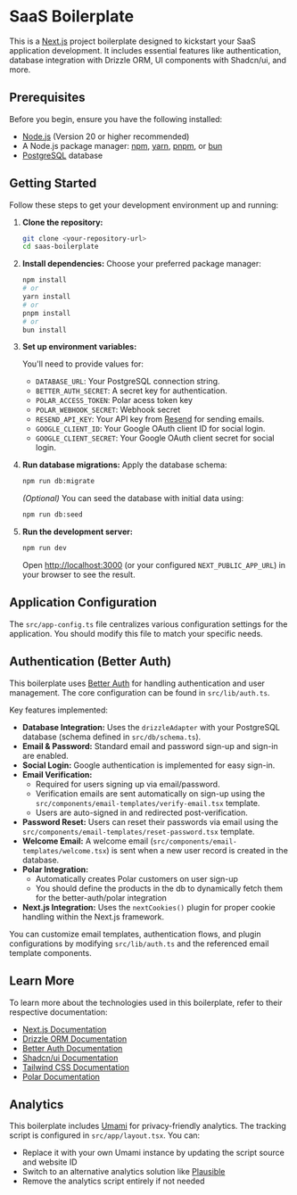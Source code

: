 # SaaS Boilerplate

This is a [Next.js](https://nextjs.org/) project boilerplate designed to kickstart your SaaS application development. It includes essential features like authentication, database integration with Drizzle ORM, UI components with Shadcn/ui, and more.

## Prerequisites

Before you begin, ensure you have the following installed:

- [Node.js](https://nodejs.org/) (Version 20 or higher recommended)
- A Node.js package manager: [npm](https://www.npmjs.com/), [yarn](https://yarnpkg.com/), [pnpm](https://pnpm.io/), or [bun](https://bun.sh/)
- [PostgreSQL](https://www.postgresql.org/) database

## Getting Started

Follow these steps to get your development environment up and running:

1.  **Clone the repository:**

    ```bash
    git clone <your-repository-url>
    cd saas-boilerplate
    ```

2.  **Install dependencies:**
    Choose your preferred package manager:

    ```bash
    npm install
    # or
    yarn install
    # or
    pnpm install
    # or
    bun install
    ```

3.  **Set up environment variables:**

    You'll need to provide values for:

    - `DATABASE_URL`: Your PostgreSQL connection string.
    - `BETTER_AUTH_SECRET`: A secret key for authentication.
    - `POLAR_ACCESS_TOKEN`: Polar acess token key
    - `POLAR_WEBHOOK_SECRET`: Webhook secret
    - `RESEND_API_KEY`: Your API key from [Resend](https://resend.com/) for sending emails.
    - `GOOGLE_CLIENT_ID`: Your Google OAuth client ID for social login.
    - `GOOGLE_CLIENT_SECRET`: Your Google OAuth client secret for social login.

4.  **Run database migrations:**
    Apply the database schema:

    ```bash
    npm run db:migrate
    ```

    _(Optional)_ You can seed the database with initial data using:

    ```bash
    npm run db:seed
    ```

5.  **Run the development server:**
    ```bash
    npm run dev
    ```
    Open [http://localhost:3000](http://localhost:3000) (or your configured `NEXT_PUBLIC_APP_URL`) in your browser to see the result.

## Application Configuration

The `src/app-config.ts` file centralizes various configuration settings for the application. You should modify this file to match your specific needs.

## Authentication (Better Auth)

This boilerplate uses [Better Auth](https://better-auth.dev/) for handling authentication and user management. The core configuration can be found in `src/lib/auth.ts`.

Key features implemented:

- **Database Integration:** Uses the `drizzleAdapter` with your PostgreSQL database (schema defined in `src/db/schema.ts`).
- **Email & Password:** Standard email and password sign-up and sign-in are enabled.
- **Social Login:** Google authentication is implemented for easy sign-in.
- **Email Verification:**
  - Required for users signing up via email/password.
  - Verification emails are sent automatically on sign-up using the `src/components/email-templates/verify-email.tsx` template.
  - Users are auto-signed in and redirected post-verification.
- **Password Reset:** Users can reset their passwords via email using the `src/components/email-templates/reset-password.tsx` template.
- **Welcome Email:** A welcome email (`src/components/email-templates/welcome.tsx`) is sent when a new user record is created in the database.
- **Polar Integration:**
  - Automatically creates Polar customers on user sign-up
  - You should define the products in the db to dynamically fetch them for the better-auth/polar integration
- **Next.js Integration:** Uses the `nextCookies()` plugin for proper cookie handling within the Next.js framework.

You can customize email templates, authentication flows, and plugin configurations by modifying `src/lib/auth.ts` and the referenced email template components.

## Learn More

To learn more about the technologies used in this boilerplate, refer to their respective documentation:

- [Next.js Documentation](https://nextjs.org/docs)
- [Drizzle ORM Documentation](https://orm.drizzle.team/docs)
- [Better Auth Documentation](https://better-auth.dev/docs)
- [Shadcn/ui Documentation](https://ui.shadcn.com/docs)
- [Tailwind CSS Documentation](https://tailwindcss.com/docs)
- [Polar Documentation](https://docs.polar.sh/introduction)

## Analytics

This boilerplate includes [Umami](https://umami.is/) for privacy-friendly analytics. The tracking script is configured in `src/app/layout.tsx`. You can:

- Replace it with your own Umami instance by updating the script source and website ID
- Switch to an alternative analytics solution like [Plausible](https://plausible.io/)
- Remove the analytics script entirely if not needed
